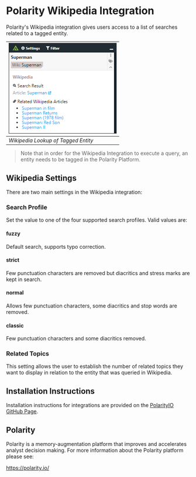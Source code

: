 # Polarity Wikipedia Integration

Polarity's Wikipedia integration gives users access to a list of searches related to a tagged entity.

| ![image](./assets/overlay.png) |
|---|
|*Wikipedia Lookup of Tagged Entity* |

> Note that in order for the Wikipedia Integration to execute a query, an entity needs to be tagged in the Polarity Platform.  

## Wikipedia Settings

There are two main settings in the Wikipedia integration:

### Search Profile

Set the value to one of the four supported search profiles.  Valid values are:

#### fuzzy
Default search, supports typo correction.

#### strict
Few punctuation characters are removed but diacritics and stress marks are kept in search.

#### normal
Allows few punctuation characters, some diacritics and stop words are removed.

#### classic
Few punctuation characters and some diacritics removed.
   
### Related Topics

This setting allows the user to establish the number of related topics they want to display in relation to the entity that was queried in Wikipedia.

## Installation Instructions

Installation instructions for integrations are provided on the [PolarityIO GitHub Page](https://polarityio.github.io/).

## Polarity

Polarity is a memory-augmentation platform that improves and accelerates analyst decision making.  For more information about the Polarity platform please see: 

https://polarity.io/
